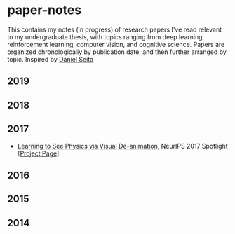 # paper-notes

This contains my notes (in progress) of research papers I've read relevant to my undergraduate thesis, with topics ranging from deep learning, reinforcement learning, computer vision, and cognitive science. Papers are organized chronologically by publication date, and then further arranged by topic. Inspired by [Daniel Seita](https://github.com/DanielTakeshi/Paper_Notes)

## 2019

## 2018
## 2017
- [Learning to See Physics via Visual De-animation](https://github.com/kevinstan/paper-notes/blob/master/intuitive-physics/Learning_to_see_physics_via_visual_de_animation.md), NeurIPS 2017 Spotlight [\[Project Page\]](http://vda.csail.mit.edu/)
## 2016
## 2015
## 2014
